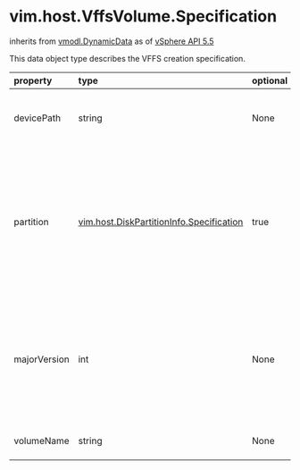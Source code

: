 vim.host.VffsVolume.Specification
=================================
inherits from [vmodl.DynamicData](docs/vmodl.DynamicData.md)
as of [vSphere API 5.5](vim.version.md#vim.version.version9)


This data object type describes the VFFS   creation specification.

| property | type | optional | priv | desc |
|:---------|:-----|:---------|:-----|:-----|
| devicePath | string | None | None | The device path of the SSD disk.<br>See <a href="vim.host.ScsiDisk.md#devicePath">devicePath</a><br> |
| partition | [vim.host.DiskPartitionInfo.Specification](vim.host.DiskPartitionInfo.Specification.md "vim.host.DiskPartitionInfo.Specification") | true | None | Partition specification of the SSD disk. If this property  is not provided, partition information will be computed  and generated. |
| majorVersion | int | None | None | Major version number of VFFS.  This can be changed if the VFFS is   upgraded, but this is an irreversible change. |
| volumeName | string | None | None | Volume name of VFFS. |


